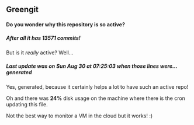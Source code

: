 ## Greengit

#### Do you wonder why this repository is so active?

##### After all it has 13571 commits!

But is it *really* active? Well...

##### Last update was on Sun Aug 30 at 07:25:03 when those lines were... generated

Yes, generated, because it certainly helps a lot to have such an active repo!

Oh and there was **24%** disk usage on the machine
where there is the cron updating this file.

Not the best way to monitor a VM in the cloud but it works! :)
